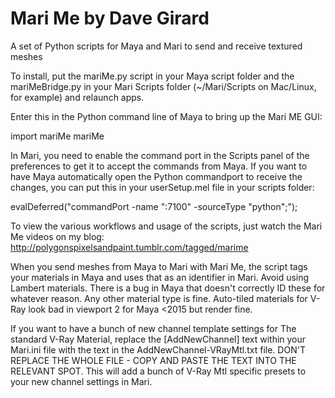 Mari Me by Dave Girard
======================

A set of Python scripts for Maya and Mari to send and receive textured meshes

To install, put the mariMe.py script in your Maya script folder and the mariMeBridge.py in your Mari Scripts folder (~/Mari/Scripts on Mac/Linux, for example) and relaunch apps.

Enter this in the Python command line of Maya to bring up the Mari ME GUI:

import mariMe
mariMe

In Mari, you need to enable the command port in the Scripts panel of the preferences to get it to accept the commands from Maya. If you want to have Maya automatically open the Python commandport to receive the changes, you can put this in your userSetup.mel file in your scripts folder:

evalDeferred("commandPort -name \":7100\" -sourceType \"python\";");

To view the various workflows and usage of the scripts, just watch the Mari Me videos on my blog: http://polygonspixelsandpaint.tumblr.com/tagged/marime

When you send meshes from Maya to Mari with Mari Me, the script tags your materials in Maya and uses that as an identifier in Mari. Avoid using Lambert materials. There is a bug in Maya that doesn't correctly ID these for whatever reason. Any other material type is fine. Auto-tiled materials for V-Ray look bad in viewport 2 for Maya <2015 but render fine. 

If you want to have a bunch of new channel template settings for The standard V-Ray Material, replace the [AddNewChannel] text within your Mari.ini file with the text in the AddNewChannel-VRayMtl.txt file. DON'T REPLACE THE WHOLE FILE - COPY AND PASTE THE TEXT INTO THE RELEVANT SPOT. This will add a bunch of V-Ray Mtl specific presets to your new channel settings in Mari.
